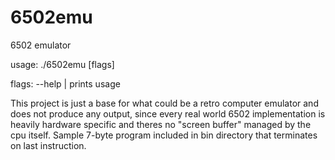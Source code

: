 # 6502emu
6502 emulator

usage: ./6502emu [flags] <program>

flags:
	--help | prints usage


This project is just a base for what could be a retro computer emulator and does not produce any output, since every real world 6502 implementation is heavily hardware specific and theres no "screen buffer" managed by the cpu itself.
Sample 7-byte program included in bin directory that terminates on last instruction.